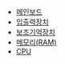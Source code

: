 <!-- BLOG-POST-LIST:START -->
- [메인보드](https://zwoong.github.io/posts/%EC%BB%B4%ED%93%A8%ED%84%B0-%EA%B5%AC%EC%A1%B0-%ED%95%B5%EC%8B%AC-%EB%B6%80%ED%92%88-%EB%A9%94%EC%9D%B8%EB%B3%B4%EB%93%9C/)
- [입출력장치](https://zwoong.github.io/posts/%EC%BB%B4%ED%93%A8%ED%84%B0-%EA%B5%AC%EC%A1%B0-%ED%95%B5%EC%8B%AC-%EB%B6%80%ED%92%88-%EC%9E%85%EC%B6%9C%EB%A0%A5%EC%9E%A5%EC%B9%98/)
- [보조기억장치](https://zwoong.github.io/posts/%EC%BB%B4%ED%93%A8%ED%84%B0-%EA%B5%AC%EC%A1%B0-%ED%95%B5%EC%8B%AC-%EB%B6%80%ED%92%88-%EB%B3%B4%EC%A1%B0%EA%B8%B0%EC%96%B5%EC%9E%A5%EC%B9%98/)
- [메모리&lpar;RAM&rpar;](https://zwoong.github.io/posts/%EC%BB%B4%ED%93%A8%ED%84%B0%EC%9D%98-%ED%95%B5%EC%8B%AC-%EB%B6%80%ED%92%88-%EB%A9%94%EB%AA%A8%EB%A6%AC/)
- [CPU](https://zwoong.github.io/posts/%EC%BB%B4%ED%93%A8%ED%84%B0%EC%9D%98-%ED%95%B5%EC%8B%AC-%EB%B6%80%ED%92%88-CPU/)
<!-- BLOG-POST-LIST:END -->
